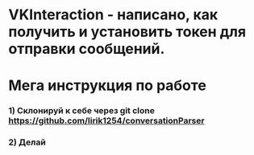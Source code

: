 # VKInteraction - написано, как получить и установить токен для отправки сообщений.

# Мега инструкция по работе
### 1) Склонируй к себе через git clone https://github.com/lirik1254/conversationParser
### 2) Делай
